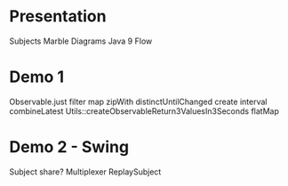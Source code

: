 
# Presentation

Subjects
Marble Diagrams
Java 9 Flow


# Demo 1


Observable.just
filter
map
zipWith
distinctUntilChanged
create
interval
combineLatest
Utils::createObservableReturn3ValuesIn3Seconds
flatMap


# Demo 2 - Swing

Subject
share?
Multiplexer
ReplaySubject
























































